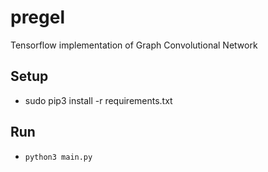 # pregel
Tensorflow implementation of Graph Convolutional Network

## Setup

* sudo pip3 install -r requirements.txt

## Run

* `python3 main.py`